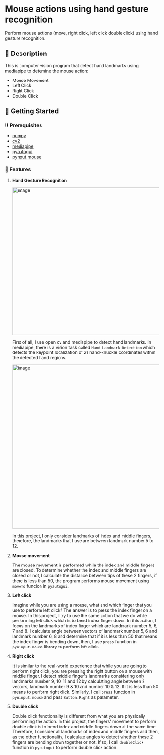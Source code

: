 # Mouse actions using hand gesture recognition
Perform mouse actions (move, right click, left click double click) using hand gesture recognition.

## :star2: Description
This is computer vision program that detect hand landmarks using mediapipe to detemine the mouse action:
- Mouse Movement
- Left Click
- Right Click
- Double Click

## :flight_departure:	Getting Started
### :bangbang: Prerequisites
- [numpy](https://numpy.org/)
- [cv2](https://opencv.org/)
- [mediapipe](https://ai.google.dev/edge/mediapipe/solutions/guide)
- [pyautogui](https://pyautogui.readthedocs.io/en/latest/)
- [pynput.mouse](https://pynput.readthedocs.io/en/latest/)

### :dart: Features
1. **Hand Gesture Recognition**

    <img width="482" alt="image" src="https://github.com/user-attachments/assets/46d58113-9995-4b53-858b-162cc3ba3fc4">

    First of all, I use open cv and mediapipe to detect hand landmarks. In mediapipe, there is a vision task called `Hand Landmark Detection` which detects the keypoint localization of 21 hand-knuckle coordinates within the detected hand regions.

   <img width="535" alt="image" src="https://github.com/user-attachments/assets/2f80c64d-5e32-4374-a764-84962ecb4b07">

    In this project, I only consider landmarks of index and middle fingers, therefore, the landmarks that I use are between landmark number 5 to 12.

2. **Mouse movement**

    The mouse movement is performed while the index and middle fingers are closed. To determine whether the index and middle fingers are closed or not, I calculate the distance between tips of these 2 fingers, if there is less than 50, the program performs mouse movement using `moveTo` funcion in `pyautogui`.


4. **Left click**

    Imagine while you are using a mouse, what and which finger that you use to perform left click? The answer is to press the index finger on a mouse. In this project, I try to use the same action that we do while performing left click which is to bend index finger down. In this action, I focus on the landmarks of index finger which are landmark number 5, 6, 7 and 8. I calculate angle between vectors of landmark number 5, 6 and landmark number 6, 8 and determine that if it is less than 50 that means the index finger is bending down, then, I use `press` function in `pyninput.mouse` library to perform left click.
    
6. **Right click**

    It is similar to the real-world experience that while you are going to perform right click, you are pressing the right button on a mouse with middle finger. I detect middle finger's landmarks considering only landmarks number 9, 10, 11 and 12 by calculating angle between 2 vectors, landmark number 9 & 10 and number 10 & 12. If it is less than 50 means to perform right click. Similarly, I call `press` function in `pyninput.mouse` and pass `Button.Right` as parameter.

7. **Double click**

    Double click functionality is different from what you are physically performing the action. In this project, the fingers' movement to perform double click is to bend index and middle fingers down at the same time. Therefore, I consider all landmarks of index and middle fingers and then, as the other functionality, I calculate angles to detect whether these 2 fingers are bending down together or not. If so, I call `doubleClick` function in `pyautogui` to perform double click action.
